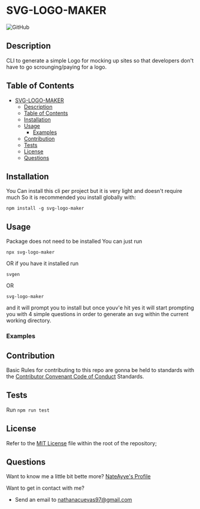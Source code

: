 # SVG-LOGO-MAKER

![GitHub](https://img.shields.io/github/license/NateAyye/svg-logo-maker)

## Description

CLI to generate a simple Logo for mocking up sites so that developers don't have to go scrounging/paying for a logo.

## Table of Contents

- [SVG-LOGO-MAKER](#svg-logo-maker)
  - [Description](#description)
  - [Table of Contents](#table-of-contents)
  - [Installation](#installation)
  - [Usage](#usage)
    - [Examples](#examples)
  - [Contribution](#contribution)
  - [Tests](#tests)
  - [License](#license)
  - [Questions](#questions)

## Installation

You Can install this cli per project but it is very light and doesn't require much So it is recommended you install globally with:
```shell
npm install -g svg-logo-maker
```

## Usage

Package does not need to be installed You can just run
 ```shell
 npx svg-logo-maker
 ```
OR if you have it installed run 
```shell
svgen
```
OR
```shell
svg-logo-maker
```
 
  and it will prompt you to install but once youv'e hit yes it will start prompting you with 4 simple questions in order to generate an svg within the current working directory.

### Examples




## Contribution

Basic Rules for contributing to this repo are gonna be held to standards with the [Contributor Convenant Code of Conduct](https://www.contributor-covenant.org/version/2/1/code_of_conduct/) Standards.


## Tests

Run `npm run test`

## License
Refer to the [MIT License](https://github.com/undefined/undefined/blob/main/LICENSE) file within the root of the repository;
    

## Questions 

Want to know me a little bit bette more? [NateAyye's Profile](https://github.com/NateAyye) 

Want to get in contact with me?
  - Send an email to nathanacuevas97@gmail.com  
